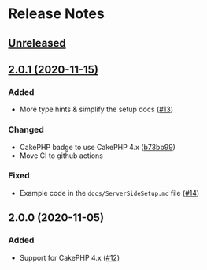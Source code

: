# Release Notes

## [Unreleased](https://github.com/ishanvyas22/cakephp-inertiajs/compare/2.0.1...master)

## [2.0.1 (2020-11-15)](https://github.com/ishanvyas22/cakephp-inertiajs/compare/2.0.0...2.0.1)

### Added
- More type hints & simplify the setup docs ([#13](https://github.com/ishanvyas22/cakephp-inertiajs/pull/13))

### Changed
- CakePHP badge to use CakePHP 4.x ([b73bb99](https://github.com/ishanvyas22/cakephp-inertiajs/commit/b73bb99656b9716aafdc17591605f8edb2b92d4b))
- Move CI to github actions

### Fixed
- Example code in the `docs/ServerSideSetup.md` file ([#14](https://github.com/ishanvyas22/cakephp-inertiajs/pull/14))

## 2.0.0 (2020-11-05)

### Added
- Support for CakePHP 4.x ([#12](https://github.com/ishanvyas22/cakephp-inertiajs/pull/12))
